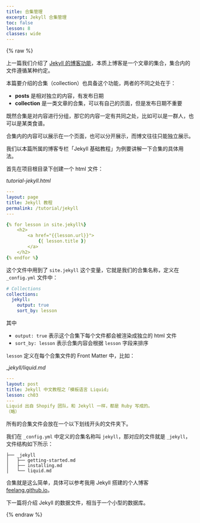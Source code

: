 ```yaml
---
title: 合集管理
excerpt: Jekyll 合集管理
toc: false
lesson: 8
classes: wide
---
```


{% raw %}

上一篇我们介绍了 [Jekyll 的博客功能](https://blog.csdn.net/FeeLang/article/details/127055114)，本质上博客是一个文章的集合，集合内的文件遵循某种约定。

本篇要介绍的合集（collection）也具备这个功能，两者的不同之处在于：

  * **posts** 是相对独立的内容，有发布日期
  *  **collection** 是一类文章的合集，可以有自己的页面，但是发布日期不重要

既然合集是对内容进行分组，那它的内容一定有共同之处，比如可以是一群人，也可以是某类食谱。

合集内的内容可以展示在一个页面，也可以分开展示，而博文往往只能独立展示。

我们以本篇所属的博客专栏「Jekyll 基础教程」为例要讲解一下合集的具体用法。

首先在项目根目录下创建一个 html 文件：

_tutorial-jekyll.html_

    
```yaml
---
layout: page
title: Jekyll 教程
permalink: /tutorial/jekyll
---

{% for lesson in site.jekyll%}
    <h2>
        <a href="{{lesson.url}}">
            {{ lesson.title }}
        </a>
    </h2>
{% endfor %}
```

这个文件中用到了 `site.jekyll` 这个变量，它就是我们的合集名称，定义在 `_config.yml` 文件中：

```yaml
# Collections
collections:
  jekyll:
    output: true
    sort_by: lesson
```
    

其中

* `output: true` 表示这个合集下每个文件都会被渲染成独立的 html 文件
* `sort_by: lesson` 表示合集内容会根据 `lesson` 字段来排序

`lesson` 定义在每个合集文件的 Front Matter 中，比如：

__jekyll/liquid.md_

```yaml
---
layout: post
title: Jekyll 中文教程之「模板语言 Liquid」
lesson: ch03
---
Liquid 出自 Shopify 团队，和 Jekyll 一样，都是 Ruby 写成的。
（略）
```
    

所有的合集文件会放在一个以下划线开头的文件夹下。

我们在 `_config.yml` 中定义的合集名称叫 `jekyll`，那对应的文件就是 `_jekyll`，文件结构如下所示：

    
    ├── _jekyll
    │   ├── getting-started.md
    │   ├── installing.md
    │   └── liquid.md

合集就是这么简单，具体可以参考我用 Jekyll 搭建的个人博客
[feelang.github.io](https://github.com/feelang/feelang.github.io)。

下一篇将介绍 Jekyll 的数据文件，相当于一个小型的数据库。

{% endraw %}